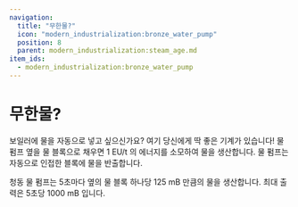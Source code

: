 ```yaml
---
navigation:
  title: "무한물?"
  icon: "modern_industrialization:bronze_water_pump"
  position: 8
  parent: modern_industrialization:steam_age.md
item_ids:
  - modern_industrialization:bronze_water_pump
---
```


# 무한물?

보일러에 물을 자동으로 넣고 싶으신가요? 여기 당신에게 딱 좋은 기계가 있습니다! 물 펌프 옆을 물 블록으로 채우면 1 EU/t 의 에너지를 소모하여 물을 생산합니다.
물 펌프는 자동으로 인접한 블록에 물을 반출합니다.

청동 물 펌프는 5초마다 옆의 물 블록 하나당 125 mB 만큼의 물을 생산합니다. 최대 출력은 5초당 1000 mB 입니다.

<Recipe id="modern_industrialization:steam_age/bronze/water_pump_asbl" />

